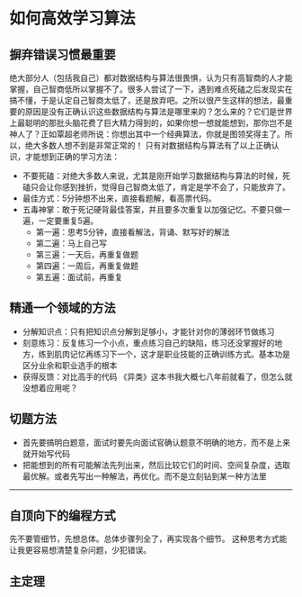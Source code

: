 # 如何高效学习算法

## 摒弃错误习惯最重要
绝大部分人（包括我自己）都对数据结构与算法很畏惧，认为只有高智商的人才能掌握，自己智商低所以掌握不了。很多人尝试了一下，遇到难点死磕之后发现实在搞不懂，于是认定自己智商太低了，还是放弃吧。之所以很产生这样的想法，最重要的原因是没有正确认识这些数据结构与算法是哪里来的？怎么来的？它们是世界上最聪明的那批头脑花费了巨大精力得到的，如果你想一想就能想到，那你岂不是神人了？正如覃超老师所说：你想出其中一个经典算法，你就是图领奖得主了。所以，绝大多数人想不到是非常正常的！
只有对数据结构与算法有了以上正确认识，才能想到正确的学习方法：
- 不要死磕：对绝大多数人来说，尤其是刚开始学习数据结构与算法的时候，死磕只会让你感到挫折，觉得自己智商太低了，肯定是学不会了，只能放弃了。
- 最佳方式：5分钟想不出来，直接看题解，看高票代码。
- 五毒神掌：敢于死记硬背最佳答案，并且要多次重复以加强记忆。不要只做一遍，一定要重复5遍。
    - 第一遍：思考5分钟，直接看解法，背诵、默写好的解法
    - 第二遍：马上自己写
    - 第三遍：一天后，再重复做题
    - 第四遍：一周后，再重复做题
    - 第五遍：面试前，再重复


## 精通一个领域的方法
- 分解知识点：只有把知识点分解到足够小，才能针对你的薄弱环节做练习
- 刻意练习：反复练习一个小点，重点练习自己的缺陷，练习还没掌握好的地方，练到肌肉记忆再练习下一个，这才是职业技能的正确训练方式。基本功是区分业余和职业选手的根本
- 获得反馈：对比高手的代码
《异类》这本书我大概七八年前就看了，但怎么就没想着应用呢？


## 切题方法
- 首先要搞明白题意，面试时要先向面试官确认题意不明确的地方，而不是上来就开始写代码
- 把能想到的所有可能解法先列出来，然后比较它们的时间、空间复杂度，选取最优解。或者先写出一种解法，再优化。而不是立刻钻到某一种方法里


---


## 自顶向下的编程方式
先不要管细节，先想总体。总体步骤列全了，再实现各个细节。
这种思考方式能让我更容易想清楚复杂问题，少犯错误。


## 主定理
